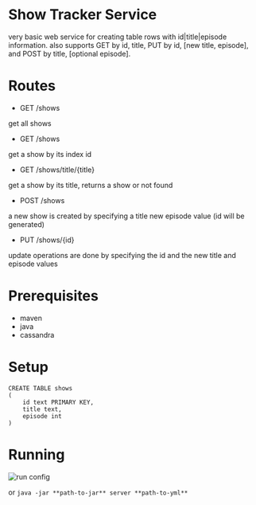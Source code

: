 # Show Tracker Service

very basic web service for creating table rows with id|title|episode information. also supports GET by id, title, PUT by id, [new title, episode], and POST by title, [optional episode].

# Routes

* GET     /shows

get all shows

* GET     /shows

get a show by its index id

* GET     /shows/title/{title}

get a show by its title, returns a show or not found

* POST    /shows

a new show is created by specifying a title new episode value (id will be generated)

* PUT     /shows/{id}

update operations are done by specifying the id and the new title and episode values


# Prerequisites

* maven
* java
* cassandra

# Setup

	CREATE TABLE shows
	(
        id text PRIMARY KEY,
        title text,
        episode int
	)


# Running

![run config](http://media-cache-ak0.pinimg.com/originals/e1/15/22/e115221937c8ef192cdbe243eab83a81.jpg "intellij")

or `java -jar **path-to-jar** server **path-to-yml**`
